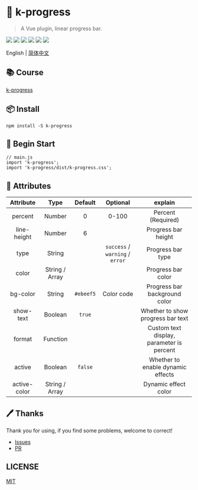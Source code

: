 # 🌈 k-progress

> A Vue plugin, linear progress bar.

![](https://img.shields.io/npm/v/k-progress?color=success&style=flat-square)
![](https://img.shields.io/github/languages/top/xrkffgg/k-progress?style=flat-square)
![](https://img.shields.io/github/languages/code-size/xrkffgg/k-progress?color=orange&style=flat-square)
![](https://img.shields.io/github/stars/xrkffgg/k-progress?color=blueviolet&style=flat-square)
![](https://img.shields.io/github/license/xrkffgg/k-progress?color=red&style=flat-square)
![](https://img.shields.io/npm/dt/k-progress?color=ff69b4&style=flat-square)

English | [简体中文](./README-CN.md) 

## 📚 Course
[k-progress](https://xrkffgg.github.io/Knotes/course/k-progress.html)

## 📦 Install
```
npm install -S k-progress
```

## 🔨 Begin Start
```
// main.js
import 'k-progress';
import 'k-progress/dist/k-progress.css';
```

## 📔 Attributes
|  Attribute   |      Type      |  Default  |            Optional             |                  explain                  |
| :----------: | :------------: | :-------: | :-----------------------------: | :---------------------------------------: |
|   percent    |     Number     |     0     |              0-100              |            Percent (Required)             |
| line-height  |     Number     |     6     |                                 |            Progress bar height            |
|     type     |     String     |           | `success` / `warning` / `error` |             Progress bar type             |
|    color     | String / Array |           |                                 |            Progress bar color             |
|   bg-color   |     String     | `#ebeef5` |           Color code            |       Progress bar background color       |
|  show-text   |    Boolean     |  `true`   |                                 |     Whether to show progress bar text     |
|    format    |    Function    |           |                                 | Custom text display, parameter is percent |
|    active    |    Boolean     |  `false`  |                                 |     Whether to enable dynamic effects     |
| active-color | String / Array |           |                                 |           Dynamic effect color            |

## 🖊 Thanks
Thank you for using, if you find some problems, welcome to correct!
- [Issues](https://github.com/xrkffgg/k-progress/issues) 
- [PR](https://github.com/xrkffgg/k-progress/pulls)

## LICENSE
[MIT](https://github.com/xrkffgg/k-progress/blob/master/LICENSE)